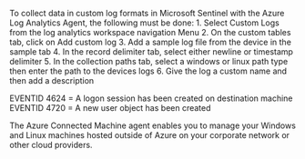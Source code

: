 To collect data in custom log formats in Microsoft Sentinel with the Azure Log Analytics Agent, the following must be done:
	1. Select Custom Logs from the log analytics workspace navigation Menu
	2. On the custom tables tab, click on Add custom log
	3. Add a sample log file from the device in the sample tab
	4. In the record delimiter tab, select either newline or timestamp delimiter
	5. In the collection paths tab, select a windows or linux path type then enter the path to the devices logs
	6. Give the log a custom name and then add a description

EVENTID 4624 = A logon session has been created on destination machine
EVENTID 4720 = A new user object has been created

The Azure Connected Machine agent enables you to manage your Windows and Linux machines hosted outside of Azure on your corporate network or other cloud providers.